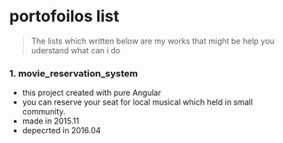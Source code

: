 # portofoilos list

> The lists which written below are my works that might be help you uderstand what can i do
> 

### 1. movie_reservation_system
* this project created with pure Angular
* you can reserve your seat for local musical which held in small community.
* made in 2015.11
* depecrted in 2016.04
